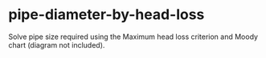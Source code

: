 # pipe-diameter-by-head-loss
Solve pipe size required using the Maximum head loss criterion and Moody chart (diagram not included).
